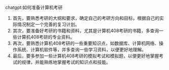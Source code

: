 chatgpt:如何准备计算机考研
1. 首先，要熟悉考研的大纲和要求，确定自己的考研方向和目标，根据自己的实际情况制定一个完善的复习计划。
2. 其次，要准备好考研的书籍和资料，尤其是计算机408考研的书籍，多查询一些计算机408考研的专业资料。 
3. 再次，要熟悉计算机408考研的一些重要知识点，如数据库、计算机网络、操作系统、计算机软件等，并多查询一些学习资料，以便更好地理解。
4. 最后，要多参加一些计算机408考研的模拟考试和模拟题，以便更好地掌握考试的规律，并能熟练地掌握考试的知识点和技能。


